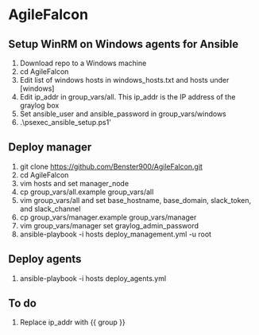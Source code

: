 # AgileFalcon
## Setup WinRM on Windows agents for Ansible
1. Download repo to a Windows machine
2. cd AgileFalcon
3. Edit list of windows hosts in windows_hosts.txt and hosts under [windows]
3. Edit ip_addr in group_vars/all. This ip_addr is the IP address of the graylog box
4. Set ansible_user and ansible_password in group_vars/windows
5. .\psexec_ansible_setup.ps1'

## Deploy manager
1. git clone https://github.com/Benster900/AgileFalcon.git
2. cd AgileFalcon
2. vim hosts and set manager_node
2. cp group_vars/all.example group_vars/all
2. vim group_vars/all and set base_hostname, base_domain, slack_token, and slack_channel
2. cp group_vars/manager.example group_vars/manager
2. vim group_vars/manager set graylog_admin_password
3. ansible-playbook -i hosts deploy_management.yml -u root

## Deploy agents
1. ansible-playbook -i hosts deploy_agents.yml

## To do
1. Replace ip_addr with {{ group }}
